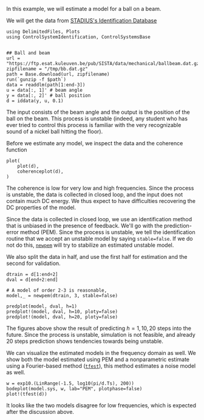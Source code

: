 In this example, we will estimate a model for a ball on a beam. 

We will get the data from [STADIUS's Identification Database](https://homes.esat.kuleuven.be/~smc/daisy/daisydata.html)

```@example ballbeam
using DelimitedFiles, Plots
using ControlSystemIdentification, ControlSystemsBase


## Ball and beam
url = "https://ftp.esat.kuleuven.be/pub/SISTA/data/mechanical/ballbeam.dat.gz"
zipfilename = "/tmp/bb.dat.gz"
path = Base.download(url, zipfilename)
run(`gunzip -f $path`)
data = readdlm(path[1:end-3])
u = data[:, 1]' # beam angle
y = data[:, 2]' # ball position
d = iddata(y, u, 0.1)
```
The input consists of the beam angle and the output is the position of the ball on the beam. This process is unstable (indeed, any student who has ever tried to control this process is familiar with the very recognizable sound of a nickel ball hitting the floor).

Before we estimate any model, we inspect the data and the coherence function
```@example ballbeam
plot(
    plot(d),
    coherenceplot(d),
)
```
The coherence is low for very low and high frequencies. Since the process is unstable, the data is collected in closed loop, and the input does not contain much DC energy. We thus expect to have difficulties recovering the DC properties of the model.

Since the data is collected in closed loop, we use an identification method that is unbiased in the presence of feedback. We'll go with the prediction-error method (PEM).
Since the process is unstable, we tell the identification routine that we accept an unstable model by saying `stable=false`. If we do not do this, [`newpem`](@ref) will try to stabilize an estimated unstable model. 

We also split the data in half, and use the first half for estimation and the second for validation.
```@example ballbeam
dtrain = d[1:end÷2]
dval = d[end÷2:end]

# A model of order 2-3 is reasonable, 
model,_ = newpem(dtrain, 3, stable=false)

predplot(model, dval, h=1)
predplot!(model, dval, h=10, ploty=false)
predplot!(model, dval, h=20, ploty=false)
```
The figures above show the result of predicting $h={1, 10, 20}$ steps into the future. Since the process is unstable, simulation is not feasible, and already 20 steps prediction shows tendencies towards being unstable.

We can visualize the estimated models in the frequency domain as well. We show both the model estimated using PEM and a nonparametric estimate using a Fourier-based method ([`tfest`](@ref)), this method estimates a noise model as well.

```@example ballbeam
w = exp10.(LinRange(-1.5, log10(pi/d.Ts), 200))
bodeplot(model.sys, w, lab="PEM", plotphase=false)
plot!(tfest(d))
```
It looks like the two models disagree for low frequencies, which is expected after the discussion above.